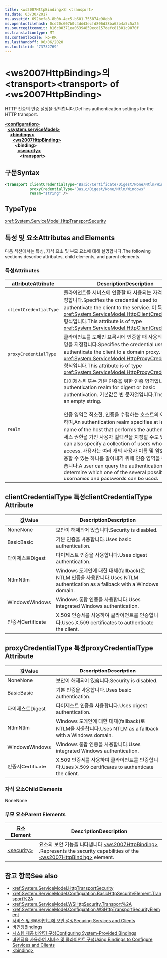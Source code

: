 ```yaml
---
title: <ws2007HttpBinding>의 <transport>
ms.date: 03/30/2017
ms.assetid: 692befa3-8b0b-4ec5-b601-755874e98eb0
ms.openlocfilehash: 0cd20c607b0c4ddd3ecfd806d38ba63b4a5c5a25
ms.sourcegitcommit: b16c00371ea06398859ecd157defc81301c9070f
ms.translationtype: MT
ms.contentlocale: ko-KR
ms.lasthandoff: 06/06/2020
ms.locfileid: "73732769"
---
```

# <a name="transport-of-ws2007httpbinding"></a><span data-ttu-id="72e3d-102">\<ws2007HttpBinding>의 \<transport></span><span class="sxs-lookup"><span data-stu-id="72e3d-102">\<transport> of \<ws2007HttpBinding></span></span>
<span data-ttu-id="72e3d-103">HTTP 전송의 인증 설정을 정의합니다.</span><span class="sxs-lookup"><span data-stu-id="72e3d-103">Defines authentication settings for the HTTP transport.</span></span>  
  
[**\<configuration>**](../configuration-element.md)\
&nbsp;&nbsp;[**\<system.serviceModel>**](system-servicemodel.md)\
&nbsp;&nbsp;&nbsp;&nbsp;[**\<bindings>**](bindings.md)\
&nbsp;&nbsp;&nbsp;&nbsp;&nbsp;&nbsp;[**\<ws2007HttpBinding>**](ws2007httpbinding.md)\
&nbsp;&nbsp;&nbsp;&nbsp;&nbsp;&nbsp;&nbsp;&nbsp;**\<binding>**\
&nbsp;&nbsp;&nbsp;&nbsp;&nbsp;&nbsp;&nbsp;&nbsp;&nbsp;&nbsp;[**\<security>**](security-of-ws2007httpbinding.md)\
&nbsp;&nbsp;&nbsp;&nbsp;&nbsp;&nbsp;&nbsp;&nbsp;&nbsp;&nbsp;&nbsp;&nbsp;**\<transport>**  
  
## <a name="syntax"></a><span data-ttu-id="72e3d-104">구문</span><span class="sxs-lookup"><span data-stu-id="72e3d-104">Syntax</span></span>  
  
```xml  
<transport clientCredentialType="Basic/Certificate/Digest/None/Ntlm/Windows"
           proxyCredentialType="Basic/Digest/None/Ntlm/Windows"
           realm="string" />
```  
  
## <a name="type"></a><span data-ttu-id="72e3d-105">Type</span><span class="sxs-lookup"><span data-stu-id="72e3d-105">Type</span></span>  
 <xref:System.ServiceModel.HttpTransportSecurity>  
  
## <a name="attributes-and-elements"></a><span data-ttu-id="72e3d-106">특성 및 요소</span><span class="sxs-lookup"><span data-stu-id="72e3d-106">Attributes and Elements</span></span>  
 <span data-ttu-id="72e3d-107">다음 섹션에서는 특성, 자식 요소 및 부모 요소에 대해 설명합니다.</span><span class="sxs-lookup"><span data-stu-id="72e3d-107">The following sections describe attributes, child elements, and parent elements.</span></span>  
  
### <a name="attributes"></a><span data-ttu-id="72e3d-108">특성</span><span class="sxs-lookup"><span data-stu-id="72e3d-108">Attributes</span></span>  
  
|<span data-ttu-id="72e3d-109">attribute</span><span class="sxs-lookup"><span data-stu-id="72e3d-109">Attribute</span></span>|<span data-ttu-id="72e3d-110">Description</span><span class="sxs-lookup"><span data-stu-id="72e3d-110">Description</span></span>|  
|---------------|-----------------|  
|`clientCredentialType`|<span data-ttu-id="72e3d-111">클라이언트를 서비스에 인증할 때 사용되는 자격 증명을 지정합니다.</span><span class="sxs-lookup"><span data-stu-id="72e3d-111">Specifies the credential used to authenticate the client to the service.</span></span> <span data-ttu-id="72e3d-112">이 특성은 <xref:System.ServiceModel.HttpClientCredentialType> 형식입니다.</span><span class="sxs-lookup"><span data-stu-id="72e3d-112">This attribute is of type <xref:System.ServiceModel.HttpClientCredentialType>.</span></span>|  
|`proxyCredentialType`|<span data-ttu-id="72e3d-113">클라이언트를 도메인 프록시에 인증할 때 사용되는 자격 증명을 지정합니다.</span><span class="sxs-lookup"><span data-stu-id="72e3d-113">Specifies the credential used to authenticate the client to a domain proxy.</span></span> <span data-ttu-id="72e3d-114">이 특성은 <xref:System.ServiceModel.HttpProxyCredentialType> 형식입니다.</span><span class="sxs-lookup"><span data-stu-id="72e3d-114">This attribute is of type <xref:System.ServiceModel.HttpProxyCredentialType>.</span></span>|  
|`realm`|<span data-ttu-id="72e3d-115">다이제스트 또는 기본 인증을 위한 인증 영역입니다.</span><span class="sxs-lookup"><span data-stu-id="72e3d-115">The authentication realm for digest or basic authentication.</span></span> <span data-ttu-id="72e3d-116">기본값은 빈 문자열입니다.</span><span class="sxs-lookup"><span data-stu-id="72e3d-116">The default is an empty string.</span></span><br /><br /> <span data-ttu-id="72e3d-117">인증 영역은 최소한, 인증을 수행하는 호스트의 이름을 지정하며,</span><span class="sxs-lookup"><span data-stu-id="72e3d-117">An authentication realm specifies at least the name of the host that performs the authentication.</span></span> <span data-ttu-id="72e3d-118">액세스 권한을 가진 사용자 컬렉션을 지정할 수도 있습니다.</span><span class="sxs-lookup"><span data-stu-id="72e3d-118">It can also specify a collection of users who have access.</span></span> <span data-ttu-id="72e3d-119">사용자는 여러 개의 사용자 이름 및 암호 중에서 사용할 수 있는 하나를 알아내기 위해 인증 영역을 쿼리할 수 있습니다.</span><span class="sxs-lookup"><span data-stu-id="72e3d-119">A user can query the authentication realm to determine which one of the several possible usernames and passwords can be used.</span></span>|  
  
## <a name="clientcredentialtype-attribute"></a><span data-ttu-id="72e3d-120">clientCredentialType 특성</span><span class="sxs-lookup"><span data-stu-id="72e3d-120">clientCredentialType Attribute</span></span>  
  
|<span data-ttu-id="72e3d-121">값</span><span class="sxs-lookup"><span data-stu-id="72e3d-121">Value</span></span>|<span data-ttu-id="72e3d-122">Description</span><span class="sxs-lookup"><span data-stu-id="72e3d-122">Description</span></span>|  
|-----------|-----------------|  
|<span data-ttu-id="72e3d-123">None</span><span class="sxs-lookup"><span data-stu-id="72e3d-123">None</span></span>|<span data-ttu-id="72e3d-124">보안이 해제되어 있습니다.</span><span class="sxs-lookup"><span data-stu-id="72e3d-124">Security is disabled.</span></span>|  
|<span data-ttu-id="72e3d-125">Basic</span><span class="sxs-lookup"><span data-stu-id="72e3d-125">Basic</span></span>|<span data-ttu-id="72e3d-126">기본 인증을 사용합니다.</span><span class="sxs-lookup"><span data-stu-id="72e3d-126">Uses basic authentication.</span></span>|  
|<span data-ttu-id="72e3d-127">다이제스트</span><span class="sxs-lookup"><span data-stu-id="72e3d-127">Digest</span></span>|<span data-ttu-id="72e3d-128">다이제스트 인증을 사용합니다.</span><span class="sxs-lookup"><span data-stu-id="72e3d-128">Uses digest authentication.</span></span>|  
|<span data-ttu-id="72e3d-129">Ntlm</span><span class="sxs-lookup"><span data-stu-id="72e3d-129">Ntlm</span></span>|<span data-ttu-id="72e3d-130">Windows 도메인에 대한 대체(fallback)로 NTLM 인증을 사용합니다.</span><span class="sxs-lookup"><span data-stu-id="72e3d-130">Uses NTLM authentication as a fallback with a Windows domain.</span></span>|  
|<span data-ttu-id="72e3d-131">Windows</span><span class="sxs-lookup"><span data-stu-id="72e3d-131">Windows</span></span>|<span data-ttu-id="72e3d-132">Windows 통합 인증을 사용합니다.</span><span class="sxs-lookup"><span data-stu-id="72e3d-132">Uses integrated Windows authentication.</span></span>|  
|<span data-ttu-id="72e3d-133">인증서</span><span class="sxs-lookup"><span data-stu-id="72e3d-133">Certificate</span></span>|<span data-ttu-id="72e3d-134">X.509 인증서를 사용하여 클라이언트를 인증합니다.</span><span class="sxs-lookup"><span data-stu-id="72e3d-134">Uses X.509 certificates to authenticate the client.</span></span>|  
  
## <a name="proxycredentialtype-attribute"></a><span data-ttu-id="72e3d-135">proxyCredentialType 특성</span><span class="sxs-lookup"><span data-stu-id="72e3d-135">proxyCredentialType Attribute</span></span>  
  
|<span data-ttu-id="72e3d-136">값</span><span class="sxs-lookup"><span data-stu-id="72e3d-136">Value</span></span>|<span data-ttu-id="72e3d-137">Description</span><span class="sxs-lookup"><span data-stu-id="72e3d-137">Description</span></span>|  
|-----------|-----------------|  
|<span data-ttu-id="72e3d-138">None</span><span class="sxs-lookup"><span data-stu-id="72e3d-138">None</span></span>|<span data-ttu-id="72e3d-139">보안이 해제되어 있습니다.</span><span class="sxs-lookup"><span data-stu-id="72e3d-139">Security is disabled.</span></span>|  
|<span data-ttu-id="72e3d-140">Basic</span><span class="sxs-lookup"><span data-stu-id="72e3d-140">Basic</span></span>|<span data-ttu-id="72e3d-141">기본 인증을 사용합니다.</span><span class="sxs-lookup"><span data-stu-id="72e3d-141">Uses basic authentication.</span></span>|  
|<span data-ttu-id="72e3d-142">다이제스트</span><span class="sxs-lookup"><span data-stu-id="72e3d-142">Digest</span></span>|<span data-ttu-id="72e3d-143">다이제스트 인증을 사용합니다.</span><span class="sxs-lookup"><span data-stu-id="72e3d-143">Uses digest authentication.</span></span>|  
|<span data-ttu-id="72e3d-144">Ntlm</span><span class="sxs-lookup"><span data-stu-id="72e3d-144">Ntlm</span></span>|<span data-ttu-id="72e3d-145">Windows 도메인에 대한 대체(fallback)로 NTLM을 사용합니다.</span><span class="sxs-lookup"><span data-stu-id="72e3d-145">Uses NTLM as a fallback with a Windows domain.</span></span>|  
|<span data-ttu-id="72e3d-146">Windows</span><span class="sxs-lookup"><span data-stu-id="72e3d-146">Windows</span></span>|<span data-ttu-id="72e3d-147">Windows 통합 인증을 사용합니다.</span><span class="sxs-lookup"><span data-stu-id="72e3d-147">Uses integrated Windows authentication.</span></span>|  
|<span data-ttu-id="72e3d-148">인증서</span><span class="sxs-lookup"><span data-stu-id="72e3d-148">Certificate</span></span>|<span data-ttu-id="72e3d-149">X.509 인증서를 사용하여 클라이언트를 인증합니다.</span><span class="sxs-lookup"><span data-stu-id="72e3d-149">Uses X.509 certificates to authenticate the client.</span></span>|  
  
### <a name="child-elements"></a><span data-ttu-id="72e3d-150">자식 요소</span><span class="sxs-lookup"><span data-stu-id="72e3d-150">Child Elements</span></span>  
 <span data-ttu-id="72e3d-151">None</span><span class="sxs-lookup"><span data-stu-id="72e3d-151">None</span></span>  
  
### <a name="parent-elements"></a><span data-ttu-id="72e3d-152">부모 요소</span><span class="sxs-lookup"><span data-stu-id="72e3d-152">Parent Elements</span></span>  
  
|<span data-ttu-id="72e3d-153">요소</span><span class="sxs-lookup"><span data-stu-id="72e3d-153">Element</span></span>|<span data-ttu-id="72e3d-154">Description</span><span class="sxs-lookup"><span data-stu-id="72e3d-154">Description</span></span>|  
|-------------|-----------------|  
|[\<security>](security-of-ws2007httpbinding.md)|<span data-ttu-id="72e3d-155">요소의 보안 기능을 나타냅니다 [\<ws2007HttpBinding>](ws2007httpbinding.md) .</span><span class="sxs-lookup"><span data-stu-id="72e3d-155">Represents the security capabilities of the [\<ws2007HttpBinding>](ws2007httpbinding.md) element.</span></span>|  
  
## <a name="see-also"></a><span data-ttu-id="72e3d-156">참고 항목</span><span class="sxs-lookup"><span data-stu-id="72e3d-156">See also</span></span>

- <xref:System.ServiceModel.HttpTransportSecurity>
- <xref:System.ServiceModel.Configuration.BasicHttpSecurityElement.Transport%2A>
- <xref:System.ServiceModel.WSHttpSecurity.Transport%2A>
- <xref:System.ServiceModel.Configuration.WSHttpTransportSecurityElement>
- [<span data-ttu-id="72e3d-157">서비스 및 클라이언트에 보안 설정</span><span class="sxs-lookup"><span data-stu-id="72e3d-157">Securing Services and Clients</span></span>](../../../wcf/feature-details/securing-services-and-clients.md)
- [<span data-ttu-id="72e3d-158">바인딩</span><span class="sxs-lookup"><span data-stu-id="72e3d-158">Bindings</span></span>](../../../wcf/bindings.md)
- [<span data-ttu-id="72e3d-159">시스템 제공 바인딩 구성</span><span class="sxs-lookup"><span data-stu-id="72e3d-159">Configuring System-Provided Bindings</span></span>](../../../wcf/feature-details/configuring-system-provided-bindings.md)
- [<span data-ttu-id="72e3d-160">바인딩을 사용하여 서비스 및 클라이언트 구성</span><span class="sxs-lookup"><span data-stu-id="72e3d-160">Using Bindings to Configure Services and Clients</span></span>](../../../wcf/using-bindings-to-configure-services-and-clients.md)
- [\<binding>](bindings.md)
